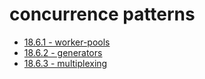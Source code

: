 # concurrence patterns

- [18.6.1 - worker-pools](./18.6.1%20-%20worker-pools/)
- [18.6.2 - generators](./18.6.2%20-%20generators/)
- [18.6.3 - multiplexing](./18.6.3%20-%20multiplexing/)

